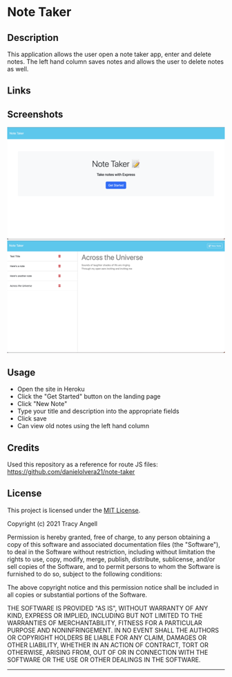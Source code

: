 # Note Taker

## Description


This application allows the user open a note taker app, enter and delete notes. The left hand column saves notes and allows the user to delete notes as well. 


## Links


## Screenshots

![Get Started Page](<public/assets/screenshots/Screenshot 2023-10-28 at 8.53.53 PM.png>)
![Notes Page](<public/assets/screenshots/Screenshot 2023-10-28 at 9.00.41 PM.png>)

## Usage

- Open the site in Heroku 
- Click the "Get Started" button on the landing page
- Click "New Note" 
- Type your title and description into the appropriate fields
- Click save
- Can view old notes using the left hand column

## Credits

Used this repository as a reference for route JS files:
https://github.com/danielolvera21/note-taker

## License

This project is licensed under the [MIT License](https://choosealicense.com/licenses/mit).

Copyright (c) 2021 Tracy Angell

Permission is hereby granted, free of charge, to any person obtaining a copy of this software and associated documentation files (the "Software"), to deal in the Software without restriction, including without limitation the rights to use, copy, modify, merge, publish, distribute, sublicense, and/or sell copies of the Software, and to permit persons to whom the Software is furnished to do so, subject to the following conditions:

The above copyright notice and this permission notice shall be included in all copies or substantial portions of the Software.

THE SOFTWARE IS PROVIDED "AS IS", WITHOUT WARRANTY OF ANY KIND, EXPRESS OR IMPLIED, INCLUDING BUT NOT LIMITED TO THE WARRANTIES OF MERCHANTABILITY, FITNESS FOR A PARTICULAR PURPOSE AND NONINFRINGEMENT. IN NO EVENT SHALL THE AUTHORS OR COPYRIGHT HOLDERS BE LIABLE FOR ANY CLAIM, DAMAGES OR OTHER LIABILITY, WHETHER IN AN ACTION OF CONTRACT, TORT OR OTHERWISE, ARISING FROM, OUT OF OR IN CONNECTION WITH THE SOFTWARE OR THE USE OR OTHER DEALINGS IN THE
SOFTWARE.

---
